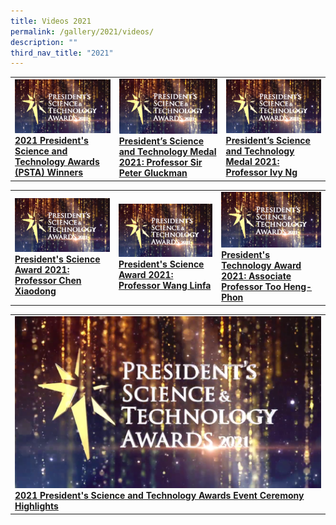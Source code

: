 ```yaml
---
title: Videos 2021
permalink: /gallery/2021/videos/
description: ""
third_nav_title: "2021"
---
```

<table> 
	<tr>
		<td><a href="https://youtu.be/-0859hfYcvA" target="_blank"> <img src = "/images/Video%20Thumbnails/thumbnail-v1.png"> <b>2021 President's Science and Technology Awards (PSTA) Winners</a></td>
		<td><a href="https://youtu.be/DJlFvGe_AcE" target="_blank"> <img src = "/images/Video%20Thumbnails/thumbnail-v1.png"><b>President’s Science and Technology Medal 2021: Professor Sir Peter Gluckman</a></td>
		<td><a href="https://youtu.be/7XdeglS7_eU" target="_blank"> <img src = "/images/Video%20Thumbnails/thumbnail-v1.png"><b>President’s Science and Technology Medal 2021: Professor Ivy Ng</a></td>
</tr>
</table> 
<table> 
	<tr>
		<td><a href="https://youtu.be/V3neDn0oxZA" target="_blank"> <img src = "/images/Video%20Thumbnails/thumbnail-v1.png"> <b>President's Science Award 2021: Professor Chen Xiaodong</a></td>
		<td><a href="https://youtu.be/r4aTZTI9ug4" target="_blank"> <img src = "/images/Video%20Thumbnails/thumbnail-v1.png"><b>President's Science Award 2021: Professor Wang Linfa</a></td>
		<td><a href="https://youtu.be/5EJTtA6YKog" target="_blank"> <img src = "/images/Video%20Thumbnails/thumbnail-v1.png"><b>President's Technology Award 2021: Associate Professor Too Heng-Phon</a></td>
</tr>
</table>
<table> 
	<tr>
		<td><a href="https://youtu.be/KqyX_5_fL_I" target="_blank"> <img src = "/images/Video%20Thumbnails/thumbnail-v1.png"> <b>2021 President's Science and Technology Awards Event Ceremony Highlights</a></td>

</table>